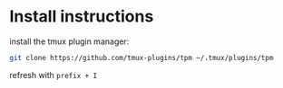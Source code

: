 # Install instructions

install the tmux plugin manager:
```sh
git clone https://github.com/tmux-plugins/tpm ~/.tmux/plugins/tpm
```

refresh with `prefix + I`
